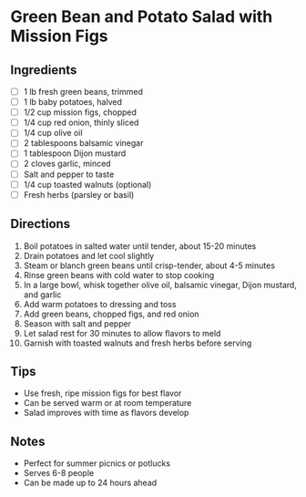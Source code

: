 # Green Bean and Potato Salad with Mission Figs

## Ingredients
- [ ] 1 lb fresh green beans, trimmed
- [ ] 1 lb baby potatoes, halved
- [ ] 1/2 cup mission figs, chopped
- [ ] 1/4 cup red onion, thinly sliced
- [ ] 1/4 cup olive oil
- [ ] 2 tablespoons balsamic vinegar
- [ ] 1 tablespoon Dijon mustard
- [ ] 2 cloves garlic, minced
- [ ] Salt and pepper to taste
- [ ] 1/4 cup toasted walnuts (optional)
- [ ] Fresh herbs (parsley or basil)

## Directions
1. Boil potatoes in salted water until tender, about 15-20 minutes
2. Drain potatoes and let cool slightly
3. Steam or blanch green beans until crisp-tender, about 4-5 minutes
4. Rinse green beans with cold water to stop cooking
5. In a large bowl, whisk together olive oil, balsamic vinegar, Dijon mustard, and garlic
6. Add warm potatoes to dressing and toss
7. Add green beans, chopped figs, and red onion
8. Season with salt and pepper
9. Let salad rest for 30 minutes to allow flavors to meld
10. Garnish with toasted walnuts and fresh herbs before serving

## Tips
- Use fresh, ripe mission figs for best flavor
- Can be served warm or at room temperature
- Salad improves with time as flavors develop

## Notes
- Perfect for summer picnics or potlucks
- Serves 6-8 people
- Can be made up to 24 hours ahead